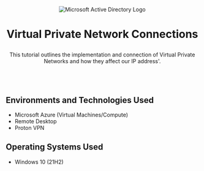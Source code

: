 <p align="center">
<img src="https://i.imgur.com/QpoJl8Y.png" alt="Microsoft Active Directory Logo"/>
</p>

<h1> <p align="center"> Virtual Private Network Connections</h1>
<p align="center"> This tutorial outlines the implementation and connection of Virtual Private Networks and how they affect our IP address'.<br />
<br />
<br />
<br />


<h2>Environments and Technologies Used</h2>

- Microsoft Azure (Virtual Machines/Compute)
- Remote Desktop
- Proton VPN

<h2>Operating Systems Used </h2>

- Windows 10 (21H2)

